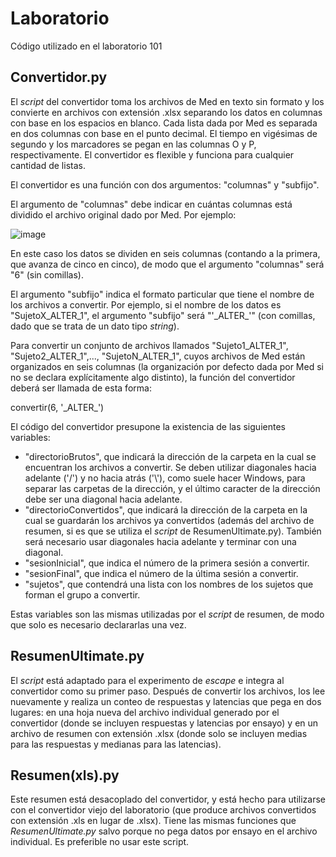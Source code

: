 # Laboratorio
Código utilizado en el laboratorio 101


## Convertidor.py

El _script_ del convertidor toma los archivos de Med en texto sin formato y los convierte en archivos con extensión .xlsx separando los datos en columnas con base en los espacios en blanco. Cada lista dada por Med es separada en dos columnas con base en el punto decimal. El tiempo en vigésimas de segundo y los marcadores se pegan en las columnas O y P, respectivamente. El convertidor es flexible y funciona para cualquier cantidad de listas.

El convertidor es una función con dos argumentos: "columnas" y "subfijo".

El argumento de "columnas" debe indicar en cuántas columnas está dividido el archivo original dado por Med. Por ejemplo:

![image](https://user-images.githubusercontent.com/87039101/124951294-d38b8c00-dfd8-11eb-9d80-def3c77ae8c2.png)

En este caso los datos se dividen en seis columnas (contando a la primera, que avanza de cinco en cinco), de modo que el argumento "columnas" será "6" (sin comillas).

El argumento "subfijo" indica el formato particular que tiene el nombre de los archivos a convertir. Por ejemplo, si el nombre de los datos es "SujetoX_ALTER_1", el argumento "subfijo" será "'\_ALTER\_'" (con comillas, dado que se trata de un dato tipo _string_).

Para convertir un conjunto de archivos llamados "Sujeto1_ALTER_1", "Sujeto2_ALTER_1",..., "SujetoN_ALTER_1", cuyos archivos de Med están organizados en seis columnas (la organización por defecto dada por Med si no se declara explícitamente algo distinto), la función del convertidor deberá ser llamada de esta forma:

convertir(6, '\_ALTER\_')

El código del convertidor presupone la existencia de las siguientes variables:

* "directorioBrutos", que indicará la dirección de la carpeta en la cual se encuentran los archivos a convertir. Se deben utilizar diagonales hacia adelante ('/') y no hacia atrás ('\\'), como suele hacer Windows, para separar las carpetas de la dirección, y el último caracter de la dirección debe ser una diagonal hacia adelante.
* "directorioConvertidos", que indicará la dirección de la carpeta en la cual se guardarán los archivos ya convertidos (además del archivo de resumen, si es que se utiliza el _script_ de ResumenUltimate.py). También será necesario usar diagonales hacia adelante y terminar con una diagonal.
* "sesionInicial", que indica el número de la primera sesión a convertir.
* "sesionFinal", que indica el número de la última sesión a convertir.
* "sujetos", que contendrá una lista con los nombres de los sujetos que forman el grupo a convertir.

Estas variables son las mismas utilizadas por el _script_ de resumen, de modo que solo es necesario declararlas una vez.

## ResumenUltimate.py

El _script_ está adaptado para el experimento de _escape_ e integra al convertidor como su primer paso. Después de convertir los archivos, los lee nuevamente y realiza un conteo de respuestas y latencias que pega en dos lugares: en una hoja nueva del archivo individual generado por el convertidor (donde se incluyen respuestas y latencias por ensayo) y en un archivo de resumen con extensión .xlsx (donde solo se incluyen medias para las respuestas y medianas para las latencias).

## Resumen(xls).py

Este resumen está desacoplado del convertidor, y está hecho para utilizarse con el convertidor viejo del laboratorio (que produce archivos convertidos con extensión .xls en lugar de .xlsx). Tiene las mismas funciones que _ResumenUltimate.py_ salvo porque no pega datos por ensayo en el archivo individual. Es preferible no usar este script.
